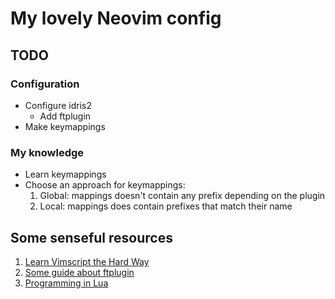 # My lovely Neovim config

## TODO

### Configuration
 - Configure idris2
   - Add ftplugin
 - Make keymappings

### My knowledge

 - Learn keymappings
 - Choose an approach for keymappings:
   1. Global: mappings doesn't contain any prefix depending on the plugin
   2. Local: mappings does contain prefixes that match their name

## Some senseful resources

1. [Learn Vimscript the Hard Way](https://learnvimscriptthehardway.stevelosh.com)
2. [Some guide about ftplugin](https://ejmastnak.com/tutorials/vim-latex/ftplugin)
3. [Programming in Lua](https://www.lua.org/pil/contents.html#1)
